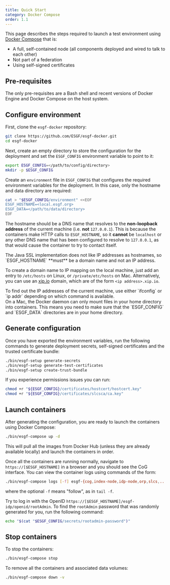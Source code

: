 ```yaml
---
title: Quick Start
category: Docker Compose
order: 1.1
---
```


This page describes the steps required to launch a test environment using
[Docker Compose](https://docs.docker.com/compose/) that is:

  * A full, self-contained node (all components deployed and wired to talk to each other)
  * Not part of a federation
  * Using self-signed certificates

## Pre-requisites

The only pre-requisites are a Bash shell and recent versions of Docker Engine and
Docker Compose on the host system.

## Configure environment

First, clone the `esgf-docker` repository:

```sh
git clone https://github.com/ESGF/esgf-docker.git
cd esgf-docker
```

Next, create an empty directory to store the configuration for the deployment and set
the `ESGF_CONFIG` environment variable to point to it:

```sh
export ESGF_CONFIG=</path/to/config/directory>
mkdir -p $ESGF_CONFIG
```

Create an `environment` file in `ESGF_CONFIG` that configures the required environment
variables for the deployment. In this case, only the hostname and data directory are
required:

```sh
cat > "$ESGF_CONFIG/environment" <<EOF
ESGF_HOSTNAME=<local.esgf.org>
ESGF_DATA=</path/to/data/directory>
EOF
```

The hostname should be a DNS name that resolves to the **non-loopback address**
of the current machine (i.e. **not** `127.0.0.1`). This is because the containers
make HTTP calls to `ESGF_HOSTNAME`, so it **cannot** be `localhost` or any other
DNS name that has been configured to resolve to `127.0.0.1`, as that would cause
the container to try to contact itself.

<div class="note note-warning" markdown="1">
The Java SSL implementation does not like IP addresses as hostnames, so `ESGF_HOSTNAME`
**must** be a domain name and not an IP address.

To create a domain name to IP mapping on the local machine, just add an entry to
`/etc/hosts` on Linux, or `/private/etc/hosts` on Mac. Alternatively, you can
use an [xip.io](http://xip.io/) domain, which are of the form `<ip address>.xip.io`.
</div>

<div class="note note-info" markdown="1">
To find out the IP addresses of the current machine, use either `ifconfig` or `ip addr`
depending on which command is available.
</div>

<div class="note note-warning" markdown="1">
On a Mac, the Docker daemon can only mount files in your home directory into containers.
This means you need to make sure that the `ESGF_CONFIG` and `ESGF_DATA` directories are
in your home directory.
</div>

## Generate configuration

Once you have exported the environment variables, run the following commands to
generate deployment secrets, self-signed certificates and the trusted certificate
bundle:

```sh
./bin/esgf-setup generate-secrets
./bin/esgf-setup generate-test-certificates
./bin/esgf-setup create-trust-bundle
```

If you experience permissions issues you can run:

```sh
chmod +r "${ESGF_CONFIG}/certificates/hostcert/hostcert.key"
chmod +r "${ESGF_CONFIG}/certificates/slcsca/ca.key"
```

## Launch containers

After generating the configuration, you are ready to launch the containers using
Docker Compose:

```sh
./bin/esgf-compose up -d
```

This will pull all the images from Docker Hub (unless they are already available
locally) and launch the containers in order.

Once all the containers are running normally, navigate to `https://[$ESGF_HOSTNAME]`
in a browser and you should see the CoG interface. You can view the container
logs using commands of the form:

```sh
./bin/esgf-compose logs [-f] esgf-{cog,index-node,idp-node,orp,slcs,...}
```

where the optional `-f` means "follow", as in `tail -f`.

Try to log in with the OpenID `https://[$ESGF_HOSTNAME]/esgf-idp/openid/rootAdmin`.
To find the `rootAdmin` password that was randomly generated for you, run the
following command:

```sh
echo "$(cat "$ESGF_CONFIG/secrets/rootadmin-password")"
```

## Stop containers

To stop the containers:

```sh
./bin/esgf-compose stop
```

To remove all the containers and associated data volumes:

```sh
./bin/esgf-compose down -v
```
